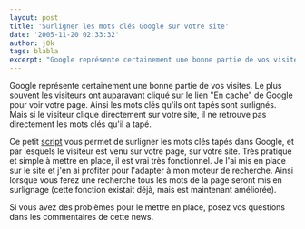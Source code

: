 ```yaml
---
layout: post
title: 'Surligner les mots clés Google sur votre site'
date: '2005-11-20 02:33:32'
author: j0k
tags: blabla
excerpt: "Google représente certainement une bonne partie de vos visites. Le plus souvent les visiteurs ont auparavant cliqué sur le lien \"En cache\" de Google pour voir votre page. Ainsi les mots clés qu'ils ont tapés sont surlignés.   Mais si le visiteur clique directement sur votre site, il ne retrouve pas directement les mots clés qu'il a tapé.  \n  \nCe petit      …"
---
```


Google représente certainement une bonne partie de vos visites. Le plus souvent les visiteurs ont auparavant cliqué sur le lien "En cache" de Google pour voir votre page. Ainsi les mots clés qu'ils ont tapés sont surlignés.   Mais si le visiteur clique directement sur votre site, il ne retrouve pas directement les mots clés qu'il a tapé.

Ce petit [script](http://www.textism.com/tools/google_hilite/) vous permet de surligner les mots clés tapés dans Google, et par lesquels le visiteur est venu sur votre page, sur votre site. Très pratique et simple à mettre en place, il est vrai très fonctionnel. Je l'ai mis en place sur le site et j'en ai profiter pour l'adapter à mon moteur de recherche. Ainsi lorsque vous ferez une recherche tous les mots de la page seront mis en surlignage (cette fonction existait déjà, mais est maintenant améliorée).

Si vous avez des problèmes pour le mettre en place, posez vos questions dans les commentaires de cette news.
